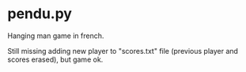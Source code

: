 # pendu.py
Hanging man game in french. 

Still missing adding new player to "scores.txt" file (previous player and scores erased), but game ok. 
